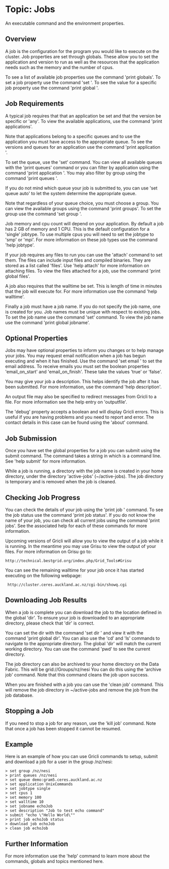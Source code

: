Topic: Jobs
===========

An executable command and the environment properties.

Overview
---------

A job is the configuration for the program you would like to execute on the cluster.
Job properties are set through globals. These allow you to set the application and version to run
as well as the resources that the application needs such as the memory and the number of cpus.

To see a list of available job properties use the command 'print globals'.
To set a job property use the command 'set <variable>'.
To see the value for a specific job property use the command 'print global <property>'.

Job Requirements
-----------------

A typical job requires that that an application be set and that the version be specific or 'any'.
To view the available applications, use the command 'print applications'.

Note that applications belong to a specific queues and to use the application you must have access
to the appropriate queue. To see the versions and queues for an application use the command 'print application <application>'.

To set the queue, use the 'set' command. You can view all available queues with the 'print queues' command or 
you can filter by application using the command 'print application <application>'. You may also filter by group using the 
command 'print queues <group>'.
  
If you do not mind which queue your job is submitted to, you can use 'set queue auto' to let the system determine
the appropriate queue. 

Note that regardless of your queue choice, you must choose a group. You can view the available groups using the command
'print groups'. To set the group use the command 'set group <group>'.

Job memory and cpu count will depend on your application. By default a job has 2 GB of memory and 1 CPU. This is the
default configuration for a 'single' jobtype. To use multiple cpus you will need to set the jobtype to 'smp' or 'mpi'.
For more information on these job types use the command 'help jobtype'.

If your job requires any files to run you can use the 'attach' command to set them. The files can include input files
and compiled binaries. They are stored as a list called 'files'. Use 'help attach' for more information on attaching files.
To view the files attached for a job, use the command 'print global files'.

A job also requires that the walltime be set. This is length of time in minutes that the job will execute for.
For more information use the command 'help walltime'.

Finally a job must have a job name. If you do not specify the job name, one is created for you. Job names must be unique
with respect to existing jobs. To set the job name use the command 'set' command. To view the job name use the command
'print global jobname'.

Optional Properties
--------------------

Jobs may have optional properties to inform you changes or to help manage your jobs. You may request email notification
when a job has begun executing and when it has finished. Use the command 'set email <email>' to  set the email address.
To receive emails you must set the boolean properties 'email_on_start' and 'email_on_finish'. These take the values 'true'
or 'false'.

You may give your job a description. This helps identify the job after it has been submitted. For more information, use
the command 'help description'.

An output file may also be specified to redirect messages from Gricli to a file. For more information see the help
entry on 'outputfile'.

The 'debug' property accepts a boolean and will display Gricli errors. This is useful if you are having problems and you
need to report and error. The contact details in this case can be found using the 'about' command.

Job Submission
---------------

Once you have set the global properties for a job you can submit using the submit command. The command takes 
a string in which is a command line. See 'help submit' for more information.

While a job is running, a directory with the job name is created in your home directory, under the directory
'active-jobs' (~/active-jobs). The job directory is temporary and is removed when the job is cleaned.

Checking Job Progress
---------------------

You can check the details of your job using the 'print job <jobname>' command.
To see the job status use the command 'print job <jobname> status'. If you do not know the name of your job, 
you can check all current jobs using the command 'print jobs'. See the associated help for each of these commands
for more information.

Upcoming versions of Gricli will allow you to view the output of a job while it is running.
In the meantime you may use Grisu to view the output of your files. For more information on Grisu go to:

    http://technical.bestgrid.org/index.php/Grid_Tools#Grisu

You can see the remaining walltime for your job once it has started executing on the following webpage:

     http://cluster.ceres.auckland.ac.nz/cgi-bin/showq.cgi

Downloading Job Results
-----------------------

When a job is complete you can download the job to the location defined in the global 'dir'.
To ensure your job is downloaded to an appropriate directory, please check that 'dir' is correct. 

You can set the dir with the command 'set dir <path>' and view it with the command 'print global dir'. You can also use the 'cd' and 'ls'
commands to navigate to the appropriate directory. The global 'dir' will match the current working directory. You can use the command 'pwd'
to see the current directory.

The job directory can also be archived to your home directory on the Data Fabric. This will be grid://Groups/nz/nesi
You can do this using the 'archive job' command. Note that this command cleans the job upon success.

When you are finished with a job you can use the 'clean job' command. This will remove the job directory in ~/active-jobs and remove the job from
the job database.

Stopping a Job
---------------

If you need to stop a job for any reason, use the 'kill job' command. Note that once a job has been stopped it cannot be resumed.

Example
--------

Here is an example of how you can use Gricli commands to setup, submit and download a job for a user in the group /nz/nesi:

    > set group /nz/nesi
    > print queues /nz/nesi
    > set queue demo:gram5.ceres.auckland.ac.nz
    > set application UnixCommands
    > set jobtype single
    > set cpus 1
    > set memory 100
    > set walltime 10
    > set jobname echoJob
    > set description "Job to test echo command"
    > submit "echo \"Hello World\""
    > print job echoJob status
    > download job echoJob
    > clean job echoJob 


Further Information
--------------------

For more information use the 'help' command to learn more about the commands, globals and topics mentioned here.


